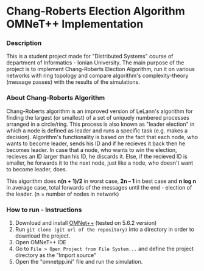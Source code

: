 # Chang-Roberts Election Algorithm OMNeT++ Implementation

### Description

This is a student project made for "Distributed Systems" course of department of Informatics - Ionian University. The main purpose of the project is to implement Chang-Roberts Election Algorithm, run it on various networks with ring topology and compare algorithm's complexity-theory (message passes) with the results of the simulations.

### About Chang-Roberts Algorithm

Chang-Roberts algorithm is an improved version of LeLann's algorithm for finding the largest (or smallest) of a set of uniquely numbered processes arranged in a circle/ring. This process is also known as "leader election" in which a node is defined as leader and runs a specific task (e.g. makes a decision). Algorithm's functionality is based on the fact that each node, who wants to become leader, sends his ID and if he recieves it back then he becomes leader. In case that a node, who wants to win the election, recieves an ID larger than his ID, he discards it. Else, if the recieved ID is smaller, he forwards it to the next node, just like a node, who doesn't want to become leader, does.

This algorithm does <b>n(n + 1)/2</b> in worst case, <b>2n – 1</b> in best case and <b>n log n</b> in average case, total forwards of the messages until the end - election of the leader. (n = number of nodes in network)

### How to run - Instructions

1. Download and install [OMNet++](https://omnetpp.org/download/) (tested on 5.6.2 version)
2. Run ```git clone (git url of the repository)``` into a directory in order to download the project.
3. Open OMNeT++ IDE
4. Go to ```File > Open Project from File System...``` and define the project directory as the "Import source"
5. Open the "omnetpp.ini" file and run the simulation.

